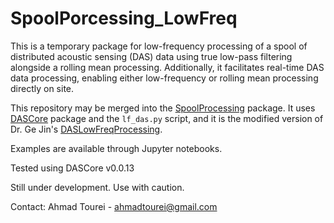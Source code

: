 # SpoolPorcessing_LowFreq
This is a temporary package for low-frequency processing of a spool of distributed acoustic sensing (DAS) data using true low-pass filtering alongside a rolling mean processing. Additionally, it facilitates real-time DAS data processing, enabling either low-frequency or rolling mean processing directly on site.

This repository may be merged into the [SpoolProcessing](https://github.com/DASDAE/SpoolProcessing) package. It uses [DASCore](https://dascore.org/) package and the ```lf_das.py``` script, and it is the modified version of Dr. Ge Jin's [DASLowFreqProcessing](https://github.com/DASDAE/DASLowFreqProcessing).

Examples are available through Jupyter notebooks.

Tested using DASCore v0.0.13

Still under development. Use with caution.

Contact: Ahmad Tourei - ahmadtourei@gmail.com
